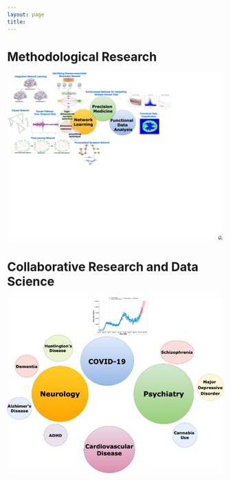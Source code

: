 ```yaml
---
layout: page
title: 
---
```


# Methodological Research 

<img src="assets/img/method_projects.png" >

# Collaborative Research and Data Science

<img src="assets/img/applied_projects.png">
